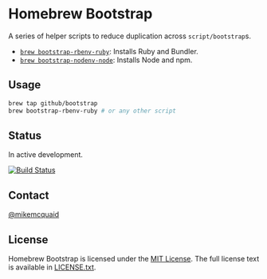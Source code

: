 # Homebrew Bootstrap
A series of helper scripts to reduce duplication across `script/bootstrap`s.

- [`brew bootstrap-rbenv-ruby`](cmd/brew-bootstrap-rbenv-ruby): Installs Ruby and Bundler.
- [`brew bootstrap-nodenv-node`](cmd/brew-bootstrap-nodenv-node): Installs Node and npm.

## Usage

```bash
brew tap github/bootstrap
brew bootstrap-rbenv-ruby # or any other script
```

## Status
In active development.

[![Build Status](https://travis-ci.org/github/homebrew-bootstrap.svg)](https://travis-ci.org/github/homebrew-bootstrap)

## Contact
[@mikemcquaid](https://github.com/mikemcquaid/)

## License
Homebrew Bootstrap is licensed under the [MIT License](http://en.wikipedia.org/wiki/MIT_License).
The full license text is available in [LICENSE.txt](https://github.com/github/homebrew-bootstrap/blob/master/LICENSE.txt).
